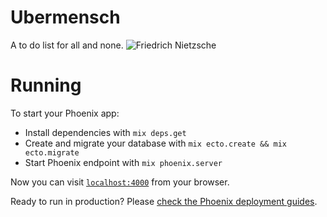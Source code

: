 # Ubermensch

A to do list for all and none.
![Friedrich Nietzsche](https://upload.wikimedia.org/wikipedia/commons/thumb/f/f4/Nietzsche187c.jpg/800px-Nietzsche187c.jpg)

# Running
To start your Phoenix app:

  * Install dependencies with `mix deps.get`
  * Create and migrate your database with `mix ecto.create && mix ecto.migrate`
  * Start Phoenix endpoint with `mix phoenix.server`

Now you can visit [`localhost:4000`](http://localhost:4000) from your browser.

Ready to run in production? Please [check the Phoenix deployment guides](http://www.phoenixframework.org/docs/deployment).
